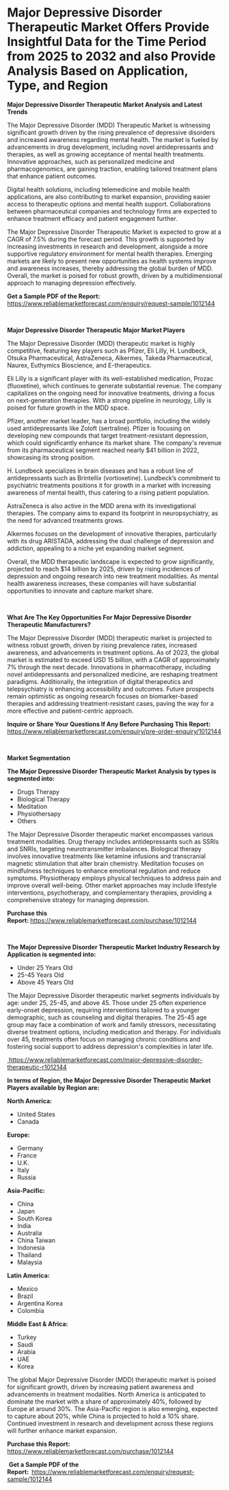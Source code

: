 <p><h1>Major Depressive Disorder Therapeutic Market Offers Provide Insightful Data for the Time Period from 2025 to 2032 and also Provide Analysis Based on Application, Type, and Region</h1></p><p><strong>Major Depressive Disorder Therapeutic Market Analysis and Latest Trends</strong></p>
<p><p>The Major Depressive Disorder (MDD) Therapeutic Market is witnessing significant growth driven by the rising prevalence of depressive disorders and increased awareness regarding mental health. The market is fueled by advancements in drug development, including novel antidepressants and therapies, as well as growing acceptance of mental health treatments. Innovative approaches, such as personalized medicine and pharmacogenomics, are gaining traction, enabling tailored treatment plans that enhance patient outcomes.</p><p>Digital health solutions, including telemedicine and mobile health applications, are also contributing to market expansion, providing easier access to therapeutic options and mental health support. Collaborations between pharmaceutical companies and technology firms are expected to enhance treatment efficacy and patient engagement further.</p><p>The Major Depressive Disorder Therapeutic Market is expected to grow at a CAGR of 7.5% during the forecast period. This growth is supported by increasing investments in research and development, alongside a more supportive regulatory environment for mental health therapies. Emerging markets are likely to present new opportunities as health systems improve and awareness increases, thereby addressing the global burden of MDD. Overall, the market is poised for robust growth, driven by a multidimensional approach to managing depression effectively.</p></p>
<p><strong>Get a Sample PDF of the Report:&nbsp;</strong> <a href="https://www.reliablemarketforecast.com/enquiry/request-sample/1012144?utm_campaign=3535&utm_medium=2&utm_source=Github&utm_content=ia&utm_term=19042025&utm_id=major-depressive-disorder-therapeutic">https://www.reliablemarketforecast.com/enquiry/request-sample/1012144</a></p>
<p>&nbsp;</p>
<p><strong>Major Depressive Disorder Therapeutic Major Market Players</strong></p>
<p><p>The Major Depressive Disorder (MDD) therapeutic market is highly competitive, featuring key players such as Pfizer, Eli Lilly, H. Lundbeck, Otsuka Pharmaceutical, AstraZeneca, Alkermes, Takeda Pharmaceutical, Naurex, Euthymics Bioscience, and E-therapeutics.</p><p>Eli Lilly is a significant player with its well-established medication, Prozac (fluoxetine), which continues to generate substantial revenue. The company capitalizes on the ongoing need for innovative treatments, driving a focus on next-generation therapies. With a strong pipeline in neurology, Lilly is poised for future growth in the MDD space.</p><p>Pfizer, another market leader, has a broad portfolio, including the widely used antidepressants like Zoloft (sertraline). Pfizer is focusing on developing new compounds that target treatment-resistant depression, which could significantly enhance its market share. The company's revenue from its pharmaceutical segment reached nearly $41 billion in 2022, showcasing its strong position.</p><p>H. Lundbeck specializes in brain diseases and has a robust line of antidepressants such as Brintellix (vortioxetine). Lundbeck’s commitment to psychiatric treatments positions it for growth in a market with increasing awareness of mental health, thus catering to a rising patient population.</p><p>AstraZeneca is also active in the MDD arena with its investigational therapies. The company aims to expand its footprint in neuropsychiatry, as the need for advanced treatments grows. </p><p>Alkermes focuses on the development of innovative therapies, particularly with its drug ARISTADA, addressing the dual challenge of depression and addiction, appealing to a niche yet expanding market segment.</p><p>Overall, the MDD therapeutic landscape is expected to grow significantly, projected to reach $14 billion by 2025, driven by rising incidences of depression and ongoing research into new treatment modalities. As mental health awareness increases, these companies will have substantial opportunities to innovate and capture market share.</p></p>
<p>&nbsp;</p>
<p><strong>What Are The Key Opportunities For Major Depressive Disorder Therapeutic Manufacturers?</strong></p>
<p><p>The Major Depressive Disorder (MDD) therapeutic market is projected to witness robust growth, driven by rising prevalence rates, increased awareness, and advancements in treatment options. As of 2023, the global market is estimated to exceed USD 15 billion, with a CAGR of approximately 7% through the next decade. Innovations in pharmacotherapy, including novel antidepressants and personalized medicine, are reshaping treatment paradigms. Additionally, the integration of digital therapeutics and telepsychiatry is enhancing accessibility and outcomes. Future prospects remain optimistic as ongoing research focuses on biomarker-based therapies and addressing treatment-resistant cases, paving the way for a more effective and patient-centric approach.</p></p>
<p><strong>Inquire or Share Your Questions If Any Before Purchasing This Report:</strong> <a href="https://www.reliablemarketforecast.com/enquiry/pre-order-enquiry/1012144?utm_campaign=3535&utm_medium=2&utm_source=Github&utm_content=ia&utm_term=19042025&utm_id=major-depressive-disorder-therapeutic">https://www.reliablemarketforecast.com/enquiry/pre-order-enquiry/1012144</a></p>
<p>&nbsp;</p>
<p><strong>Market Segmentation</strong></p>
<p><strong>The Major Depressive Disorder Therapeutic Market Analysis by types is segmented into:</strong></p>
<p><ul><li>Drugs Therapy</li><li>Biological Therapy</li><li>Meditation</li><li>Physiothersapy</li><li>Others</li></ul></p>
<p><p>The Major Depressive Disorder therapeutic market encompasses various treatment modalities. Drug therapy includes antidepressants such as SSRIs and SNRIs, targeting neurotransmitter imbalances. Biological therapy involves innovative treatments like ketamine infusions and transcranial magnetic stimulation that alter brain chemistry. Meditation focuses on mindfulness techniques to enhance emotional regulation and reduce symptoms. Physiotherapy employs physical techniques to address pain and improve overall well-being. Other market approaches may include lifestyle interventions, psychotherapy, and complementary therapies, providing a comprehensive strategy for managing depression.</p></p>
<p><strong>Purchase this Report:&nbsp;</strong><a href="https://www.reliablemarketforecast.com/purchase/1012144?utm_campaign=3535&utm_medium=2&utm_source=Github&utm_content=ia&utm_term=19042025&utm_id=major-depressive-disorder-therapeutic">https://www.reliablemarketforecast.com/purchase/1012144</a></p>
<p>&nbsp;</p>
<p><strong>The Major Depressive Disorder Therapeutic Market Industry Research by Application is segmented into:</strong></p>
<p><ul><li>Under 25 Years Old</li><li>25-45 Years Old</li><li>Above 45 Years Old</li></ul></p>
<p><p>The Major Depressive Disorder therapeutic market segments individuals by age: under 25, 25-45, and above 45. Those under 25 often experience early-onset depression, requiring interventions tailored to a younger demographic, such as counseling and digital therapies. The 25-45 age group may face a combination of work and family stressors, necessitating diverse treatment options, including medication and therapy. For individuals over 45, treatments often focus on managing chronic conditions and fostering social support to address depression's complexities in later life.</p></p>
<p><a href="https://www.reliablemarketforecast.com/major-depressive-disorder-therapeutic-r1012144?utm_campaign=3535&utm_medium=2&utm_source=Github&utm_content=ia&utm_term=19042025&utm_id=major-depressive-disorder-therapeutic">&nbsp;https://www.reliablemarketforecast.com/major-depressive-disorder-therapeutic-r1012144</a></p>
<p><strong>In terms of Region, the Major Depressive Disorder Therapeutic Market Players available by Region are:</strong></p>
<p>
    <p> <strong> North America: </strong>
        <ul>
            <li>United States</li>
            <li>Canada</li>
        </ul>
        </p> 
    <p> <strong> Europe: </strong>
        <ul>
            <li>Germany</li>
            <li>France</li>
            <li>U.K.</li>
            <li>Italy</li>
            <li>Russia</li>
        </ul>
        </p> 
    <p> <strong> Asia-Pacific: </strong>
        <ul>
            <li>China</li>
            <li>Japan</li>
            <li>South Korea</li>
            <li>India</li>
            <li>Australia</li>
            <li>China Taiwan</li>
            <li>Indonesia</li>
            <li>Thailand</li>
            <li>Malaysia</li>
        </ul>
        </p> 
    <p> <strong> Latin America: </strong>
        <ul>
            <li>Mexico</li>
            <li>Brazil</li>
            <li>Argentina Korea</li>
            <li>Colombia</li>
        </ul>
        </p> 
    <p> <strong> Middle East & Africa: </strong>
        <ul>
            <li>Turkey</li>
            <li>Saudi</li>
            <li>Arabia</li>
            <li>UAE</li>
            <li>Korea</li>
        </ul>
    </p>
    </p>
<p><p>The global Major Depressive Disorder (MDD) therapeutic market is poised for significant growth, driven by increasing patient awareness and advancements in treatment modalities. North America is anticipated to dominate the market with a share of approximately 40%, followed by Europe at around 30%. The Asia-Pacific region is also emerging, expected to capture about 20%, while China is projected to hold a 10% share. Continued investment in research and development across these regions will further enhance market expansion.</p></p>
<p><strong>Purchase this Report: </strong><a href="https://www.reliablemarketforecast.com/purchase/1012144?utm_campaign=3535&utm_medium=2&utm_source=Github&utm_content=ia&utm_term=19042025&utm_id=major-depressive-disorder-therapeutic">https://www.reliablemarketforecast.com/purchase/1012144</a></p>
<p>&nbsp;<strong>Get a Sample PDF of the Report:&nbsp;&nbsp;</strong><a href="https://www.reliablemarketforecast.com/enquiry/request-sample/1012144?utm_campaign=3535&utm_medium=2&utm_source=Github&utm_content=ia&utm_term=19042025&utm_id=major-depressive-disorder-therapeutic">https://www.reliablemarketforecast.com/enquiry/request-sample/1012144</a></p>
<p><strong></strong></p>
<p><p></p><p></p><p></p></p>